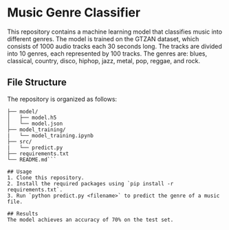 # Music Genre Classifier
This repository contains a machine learning model that classifies music into different genres. The model is trained on the GTZAN dataset, which consists of 1000 audio tracks each 30 seconds long. The tracks are divided into 10 genres, each represented by 100 tracks. The genres are: blues, classical, country, disco, hiphop, jazz, metal, pop, reggae, and rock.

## File Structure
The repository is organized as follows:
```music_genre_classifier/
├── model/
│   ├── model.h5
│   └── model.json
├── model_training/
|   └── model_training.ipynb
├── src/
|   └── predict.py
├── requirements.txt
└── README.md```

## Usage
1. Clone this repository.
2. Install the required packages using `pip install -r requirements.txt`.
3. Run `python predict.py <filename>` to predict the genre of a music file.

## Results
The model achieves an accuracy of 70% on the test set.

